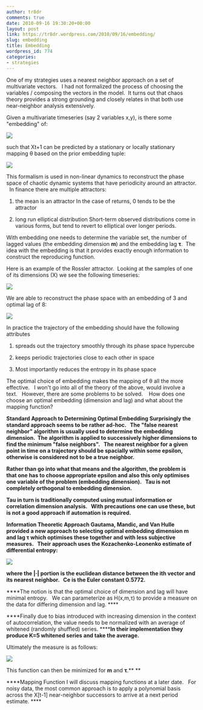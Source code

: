 ```yaml
---
author: tr8dr
comments: true
date: 2010-09-16 19:30:20+00:00
layout: post
link: https://tr8dr.wordpress.com/2010/09/16/embedding/
slug: embedding
title: Embedding
wordpress_id: 774
categories:
- strategies
---
```


One of my strategies uses a nearest neighbor approach on a set of multivariate vectors.   I had not formalized the process of choosing the variables / composing the vectors in the model.  It turns out that chaos theory provides a strong grounding and closely relates in that both use near-neighbor analysis extensively.

Given a multivariate timeseries (say 2 variables x,y), is there some "embedding" of:


[![](http://tr8dr.files.wordpress.com/2010/09/screen-shot-2010-09-16-at-2-00-17-pm.png)](http://tr8dr.files.wordpress.com/2010/09/screen-shot-2010-09-16-at-2-00-17-pm.png)


such that Xt+1 can be predicted by a stationary or locally stationary mapping θ based on the prior embedding tuple:


[![](http://tr8dr.files.wordpress.com/2010/09/screen-shot-2010-09-16-at-2-03-03-pm.png)](http://tr8dr.files.wordpress.com/2010/09/screen-shot-2010-09-16-at-2-03-03-pm.png)


This formalism is used in non-linear dynamics to reconstruct the phase space of chaotic dynamic systems that have periodicity around an attractor.   In finance there are multiple attractors:



	
  1. the mean is an attractor
In the case of returns, 0 tends to be the attractor

	
  2. long run elliptical distribution
Short-term observed distributions come in various forms, but tend to revert to elliptical over longer periods.


With embedding one needs to determine the variable set, the number of lagged values (the embedding dimension **m**) and the embedding lag **τ**.  The idea with the embedding is that it provides exactly enough information to construct the reproducing function.

Here is an example of the Rossler attractor.  Looking at the samples of one of its dimensions (X) we see the following timeseries:

[![](http://tr8dr.files.wordpress.com/2010/09/screen-shot-2010-09-16-at-2-34-47-pm.png)](http://tr8dr.files.wordpress.com/2010/09/screen-shot-2010-09-16-at-2-34-47-pm.png)

We are able to reconstruct the phase space with an embedding of 3 and optimal lag of 8:

[![](http://tr8dr.files.wordpress.com/2010/09/screen-shot-2010-09-16-at-2-39-24-pm.png)](http://tr8dr.files.wordpress.com/2010/09/screen-shot-2010-09-16-at-2-39-24-pm.png)

In practice the trajectory of the embedding should have the following attributes



	
  1. spreads out the trajectory smoothly through its phase space hypercube

	
  2. keeps periodic trajectories close to each other in space

	
  3. Most importantly reduces the entropy in its phase space


The optimal choice of embedding makes the mapping of θ all the more effective.   I won't go into all of the theory of the above, would involve a text.   However, there are some problems to be solved.    How does one choose an optimal embedding (dimension and lag) and what about the mapping function?

**Standard Approach to Determining Optimal Embedding
Surprisingly the standard approach seems to be rather ad-hoc.   The "false nearest neighbor" algorithm is usually used to determine the embedding dimension.  The algorithm is applied to successively higher dimensions to find the minimum "false neighbors".   The nearest neighbor for a given point in time on a trajectory should be spacially within some epsilon, otherwise is considered not to be a true neighbor.**

**Rather than go into what that means and the algorithm, the problem is that one has to choose appropriate epsilon and also this only optimises one variable of the problem (embedding dimension).   Tau is not completely orthogonal to embedding dimension.**

**Tau in turn is traditionally computed using mutual information or correlation dimension analysis.   With precautions one can use these, but is not a good approach if automation is required.**

****Information Theoretic Approach
Gautama, Mandic, and Van Hulle provided a new approach to selecting optimal embedding dimension m and lag τ which optimises these together and with less subjective measures.   Their approach uses the Kozachenko-Leonenko estimate of differential entropy:****


****[![](http://tr8dr.files.wordpress.com/2010/09/screen-shot-2010-09-16-at-3-12-28-pm.png)](http://tr8dr.files.wordpress.com/2010/09/screen-shot-2010-09-16-at-3-12-28-pm.png)****


****where the |·| portion is the euclidean distance between the ith vector and its nearest neighbor.   Ce is the Euler constant 0.5772.****

****The notion is that the optimal choice of dimension and lag will have minimal entropy.   We can parameterize as H(x,m,τ) to provide a measure on the data for differing dimension and lag. ****

****Finally due to bias introduced with increasing dimension in the context of autocorrelation, the value needs to be normalized with an average of whitened (randomly shuffled) series. ********In their implementation they produce K=5 whitened series and take the average.****

Ultimately the measure is as follows:


**[![](http://tr8dr.files.wordpress.com/2010/09/screen-shot-2010-09-16-at-3-24-16-pm.png)](http://tr8dr.files.wordpress.com/2010/09/screen-shot-2010-09-16-at-3-24-16-pm.png)**


This function can then be minimized for **m** and **τ**.** **

****Mapping Function
I will discuss mapping functions at a later date.   For noisy data, the most common approach is to apply a polynomial basis across the X[t-1] near-neighbor successors to arrive at a next period estimate.  ****
